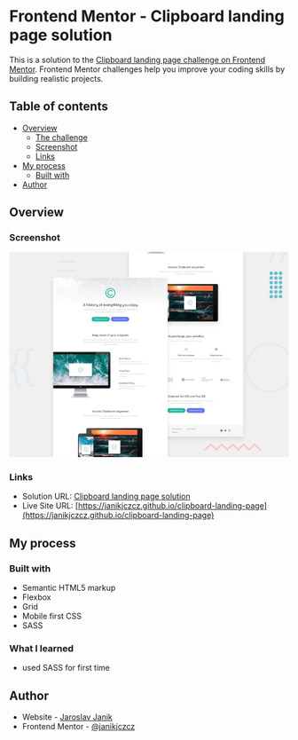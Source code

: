 # Frontend Mentor - Clipboard landing page solution

This is a solution to the [Clipboard landing page challenge on Frontend Mentor](https://www.frontendmentor.io/challenges/clipboard-landing-page-5cc9bccd6c4c91111378ecb9). Frontend Mentor challenges help you improve your coding skills by building realistic projects. 

## Table of contents

- [Overview](#overview)
  - [The challenge](#the-challenge)
  - [Screenshot](#screenshot)
  - [Links](#links)
- [My process](#my-process)
  - [Built with](#built-with)
- [Author](#author)

## Overview

### Screenshot

![](./screenshot.jpg)

### Links

- Solution URL: [Clipboard landing page solution](https://www.frontendmentor.io/solutions/clipboard-landing-page-solution-PKR6LqRQSP)
- Live Site URL: [https://janikjczcz.github.io/clipboard-landing-page](https://janikjczcz.github.io/clipboard-landing-page)

## My process

### Built with

- Semantic HTML5 markup
- Flexbox
- Grid
- Mobile first CSS
- SASS

### What I learned

- used SASS for first time

## Author

- Website - [Jaroslav Janik](https://www.jaroslavjanik.cz)
- Frontend Mentor - [@janikjczcz](https://www.frontendmentor.io/profile/janikjczcz)
